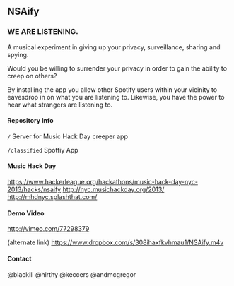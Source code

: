 ## NSAify
### WE ARE LISTENING.

A musical experiment in giving up your privacy, surveillance, sharing and spying. 

Would you be willing to surrender your privacy in order to gain the ability to creep on others?

By installing the app you allow other Spotify users within your vicinity to eavesdrop in on what you are listening to. Likewise, you have the power to hear what strangers are listening to. 

#### Repository Info

``` / ```
Server for Music Hack Day creeper app

``` /classified ``` 
Spotfiy App 


#### Music Hack Day
https://www.hackerleague.org/hackathons/music-hack-day-nyc-2013/hacks/nsaify
http://nyc.musichackday.org/2013/
http://mhdnyc.splashthat.com/


#### Demo Video 
http://vimeo.com/77298379

(alternate link)
https://www.dropbox.com/s/308ihaxfkvhmau1/NSAify.m4v

#### Contact
@blackili
@hirthy
@keccers
@andmcgregor